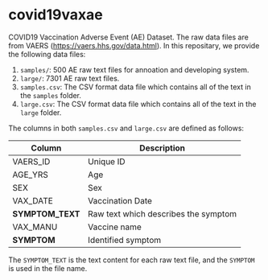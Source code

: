# covid19vaxae

COVID19 Vaccination Adverse Event (AE) Dataset. 
The raw data files are from VAERS (https://vaers.hhs.gov/data.html).
In this repositary, we provide the following data files:

1. `samples/`: 500 AE raw text files for annoation and developing system. 
2. `large/`: 7301 AE raw text files.
3. `samples.csv`: The CSV format data file which contains all of the text in the `samples` folder. 
4. `large.csv`: The CSV format data file which contains all of the text in the `large` folder.

The columns in both `samples.csv` and `large.csv` are defined as follows:

| Column       | Description |
| ------------ | ----------- |
| VAERS_ID     | Unique ID       |
| AGE_YRS      | Age        |
| SEX          | Sex        |
| VAX_DATE     | Vaccination Date        |
| **SYMPTOM_TEXT** | Raw text which describes the symptom        |
| VAX_MANU     | Vaccine name        |
| **SYMPTOM**      | Identified symptom  |

The `SYMPTOM_TEXT` is the text content for each raw text file, and the `SYMPTOM` is used in the file name.
